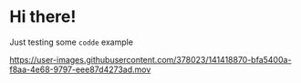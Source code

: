 # Hi there!

Just testing some `codde` example 


https://user-images.githubusercontent.com/378023/141418870-bfa5400a-f8aa-4e68-9797-eee87d4273ad.mov

